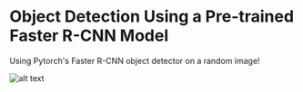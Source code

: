 # Object Detection Using a Pre-trained Faster R-CNN Model
Using Pytorch's Faster R-CNN object detector on a random image!

![alt text](https://github.com/aCStandke/FasterR-CNN/blob/main/Faster%20R-CNN.png)
